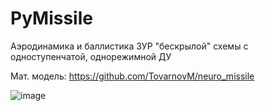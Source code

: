 # PyMissile

Аэродинамика и баллистика ЗУР "бескрылой"  схемы с одноступенчатой, однорежимной ДУ

Мат. модель: https://github.com/TovarnovM/neuro_missile

![image](https://user-images.githubusercontent.com/70746078/117541707-c58fae00-b01d-11eb-90d2-aec0aa4e66cd.png)
